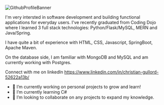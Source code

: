 
![GithubProfileBanner](https://user-images.githubusercontent.com/85528979/188495687-bebfb829-82a3-4d76-aafa-c2f4e0ba6597.png)

I'm very intersted in software development and building functional applications for everyday users. I've recently graduated from Coding Dojo where I learned 3 full stack technologies: Python/Flask/MySQL, MERN and Java/Spring. 


I have quite a bit of experience with HTML, CSS, Javascript, SpringBoot, Apache Maven. 

On the database side, I am familiar with MongoDB and MySQL and am currently working with Postgres. 

Connect with me on linkedIn https://www.linkedin.com/in/christian-gullord-52622a13b/


- 🔭 I’m currently working on personal projects to grow and learn!
- 🌱 I’m currently learning C#
- 👯 I’m looking to collaborate on any projects to expand my knowledge.


